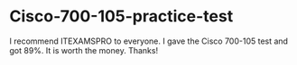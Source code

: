 # Cisco-700-105-practice-test
I recommend ITEXAMSPRO to everyone. I gave the Cisco 700-105 test and got 89%. It is worth the money. Thanks!
